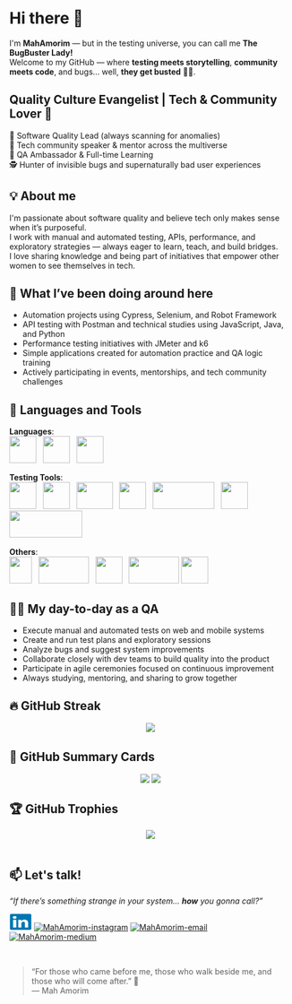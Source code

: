# Hi there 👋

I'm **MahAmorim** — but in the testing universe, you can call me **The BugBuster Lady!**  
Welcome to my GitHub — where **testing meets storytelling**, **community meets code**, and bugs… well, **they get busted** 👻🔧.

## Quality Culture Evangelist | Tech & Community Lover 💜

🧪 Software Quality Lead (always scanning for anomalies)  
🎤 Tech community speaker & mentor across the multiverse  
👻 QA Ambassador & Full-time Learning  
🕵️ Hunter of invisible bugs and supernaturally bad user experiences

## 💡 About me

I'm passionate about software quality and believe tech only makes sense when it’s purposeful.  
I work with manual and automated testing, APIs, performance, and exploratory strategies — always eager to learn, teach, and build bridges.  
I love sharing knowledge and being part of initiatives that empower other women to see themselves in tech.

## 🧪 What I’ve been doing around here

- Automation projects using Cypress, Selenium, and Robot Framework  
- API testing with Postman and technical studies using JavaScript, Java, and Python  
- Performance testing initiatives with JMeter and k6  
- Simple applications created for automation practice and QA logic training  
- Actively participating in events, mentorships, and tech community challenges

  
## 🧰 Languages and Tools

**Languages**:  
[<img src="https://img.icons8.com/color/48/000000/javascript.png" width="48" height="48">](https://www.javascript.com)  &nbsp; 
[<img src="https://static-00.iconduck.com/assets.00/java-icon-1511x2048-6ikx8301.png" width="48" height="48">](https://www.java.com)  &nbsp; 
[<img src="https://img.icons8.com/color/48/000000/python.png" width="48" height="48">](https://www.python.org)

**Testing Tools**:  
[<img src="https://static-00.iconduck.com/assets.00/cypress-icon-512x511-29zvfts6.png" width="48" height="48">](https://www.cypress.io)  &nbsp; 
[<img src="https://www.svgrepo.com/show/354321/selenium.svg" width="48" height="48">](https://www.selenium.dev)  &nbsp; 
[<img src="https://www.svgrepo.com/show/374049/robotframework.svg" width="65" height="48">](https://robotframework.org)  &nbsp; 
[<img src="https://www.svgrepo.com/show/354202/postman-icon.svg" width="48" height="48">](https://www.postman.com)  &nbsp; 
[<img src="https://upload.wikimedia.org/wikipedia/commons/2/22/Apache_JMeter.png" width="110" height="48">](https://jmeter.apache.org)  &nbsp; 
[<img src="https://upload.wikimedia.org/wikipedia/commons/thumb/e/ef/K6-logo.svg/1200px-K6-logo.svg.png" width="48" height="48">](https://k6.io)  &nbsp; 
[<img src="https://upload.wikimedia.org/wikipedia/commons/7/75/Playwright_Logo.svg" width="130" height="48">](https://playwright.dev)

**Others**:  
[<img src="https://upload.wikimedia.org/wikipedia/commons/thumb/3/33/Figma-logo.svg/1200px-Figma-logo.svg.png" width="40" height="48">](https://www.figma.com)  &nbsp; 
[<img src="https://www.vectorlogo.zone/logos/mysql/mysql-official.svg" width="90" height="48">](https://www.mysql.com)  &nbsp; 
[<img src="https://upload.wikimedia.org/wikipedia/commons/thumb/2/29/Postgresql_elephant.svg/1200px-Postgresql_elephant.svg.png" width="48" height="48">](https://www.postgresql.org)  &nbsp; 
[<img src="https://logohistory.net/wp-content/uploads/2023/06/AWS-Emblem.png" width="90" height="48">](https://aws.amazon.com)
[<img src="https://upload.wikimedia.org/wikipedia/commons/thumb/f/fa/Microsoft_Azure.svg/2048px-Microsoft_Azure.svg.png" width="48" height="48">](https://azure.microsoft.com)


## 👩‍💻 My day-to-day as a QA

- Execute manual and automated tests on web and mobile systems  
- Create and run test plans and exploratory sessions  
- Analyze bugs and suggest system improvements  
- Collaborate closely with dev teams to build quality into the product  
- Participate in agile ceremonies focused on continuous improvement  
- Always studying, mentoring, and sharing to grow together

## 🔥 GitHub Streak

<div align="center">
  <img src="https://github-readme-streak-stats.herokuapp.com/?user=mahamorim&theme=tokyonight&hide_border=true" />
</div>


## 🧠 GitHub Summary Cards
<div align="center">
  <img src="https://github-profile-summary-cards.vercel.app/api/cards/stats?username=mahamorim&theme=tokyonight" />
  <img src="https://github-profile-summary-cards.vercel.app/api/cards/repos-per-language?username=mahamorim&theme=tokyonight" />
</div>

## 🏆 GitHub Trophies

<div align="center">
  <img src="https://github-profile-trophy.vercel.app/?username=mahamorim&theme=onestar&no-bg=true&no-frame=true&margin-w=10&row=1&column=6" />
</div>


<br>

## 📫 Let's talk!

_“If there’s something strange in your system… **how** you gonna call?”_

[<img alt="MahAmorim-linkedin" height="30" width="40" src="https://raw.githubusercontent.com/devicons/devicon/master/icons/linkedin/linkedin-original.svg">](https://www.linkedin.com/in/amorim-marcela/)
[<img alt="MahAmorim-instagram" height="30" width="30" src="https://cdn-icons-png.flaticon.com/512/2111/2111463.png">](https://www.instagram.com/qa.marcelaamorim/)
[<img alt="MahAmorim-email" height="35" width="35" src="https://icons.iconarchive.com/icons/dtafalonso/android-lollipop/256/Gmail-icon.png">](mailto:amorimmjg@gmail.com?subject=Contato%20pelo%20Github)
[<img alt="MahAmorim-medium" height="35" width="35" src="https://avatars.githubusercontent.com/u/923954?s=200&v=4">](https://medium.com/@marcela.gomes)

<br/>

> “For those who came before me, those who walk beside me, and those who will come after.” 💜  
> — Mah Amorim
